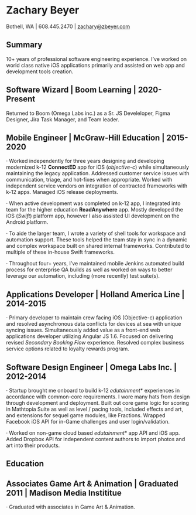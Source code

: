 # Zachary Beyer

Bothell, WA | 608.445.2470 | zachary@zbeyer.com

## Summary

10+ years of professional software engineering experience. I’ve worked on world class native iOS applications primarily and assisted on web app and development tools creation.

## Software Wizard | Boom Learning | 2020-Present

Returned to Boom (Omega Labs inc.) as a Sr. JS Develeloper, Figma Designer, Jira Task Manager, and Team leader.

## Mobile Engineer | McGraw-Hill Education | 2015-2020

·  Worked independently for three years designing and developing modernized k-12 **ConnectED** app for iOS (*objective-c*) while simultaneously maintaining the legacy application. Addressed customer service issues with communication, triage, and hot-fixes when appropriate. Worked with independent service vendors on integration of contracted frameworks with k-12 apps. Managed iOS release deployments.

·  When active development was completed on k-12 app, I integrated into team for the higher education **ReadAnywhere** app. Mostly developed the iOS (*Swift*) platform app, however I also assisted UI development on the Android platform. 

·  To aide the larger team, I wrote a variety of shell tools for workspace and automation support. These tools helped the team stay in sync in a dynamic and complex workspace built on shared internal frameworks. Contributed to multiple of these in-house Swift frameworks.

·  Throughout four+ years, I’ve maintained mobile Jenkins automated build process for enterprise QA builds as well as worked on ways to better leverage our automation, including (more recently) test suite(s). 

## Applications Developer | Holland America Line | 2014-2015

·  Primary developer to maintain crew facing iOS (Objective-c) application and resolved asynchronous data conflicts for devices at sea with unique syncing issues. Simultaneously added value as a front-end web applications developer utilizing Angular JS 1.6. Focused on delivering revised *Secondary Booking Flow* experience. Resolved complex business service options related to loyalty rewards program.

## Software Design Engineer | Omega Labs Inc. | 2012-2014

·  Startup brought me onboard to build k-12 *edutainment** experiences in accordance with common-core requirements. I wore many hats from design through development and deployment. Built out core game logic for scoring in Mathtopia Suite as well as level / pacing tools, included effects and art, and extensions for sequel game modules, like Fractions. Wrapped Facebook iOS API for in-Game challenges and user login/validation.

·  Worked on non-game cloud based *edutainment** app API and iOS app. Added Dropbox API for independent content authors to import photos and art into their products.



##  Education

## Associates Game Art & Animation | Graduated 2011 | Madison Media Instititue

·  Graduated with associates in Game Art & Animation. 